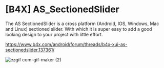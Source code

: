 # [B4X] AS_SectionedSlider
The AS SectionedSlider is a cross platform (Android, IOS, Windows, Mac and Linux) sectioned slider. With which it is super easy to add a good looking design to your project with little effort.

https://www.b4x.com/android/forum/threads/b4x-xui-as-sectionedslider.137361/

![ezgif com-gif-maker (2)](https://github.com/StolteX/AS_SectionedSlider/assets/79589469/ab920c70-f594-4272-bac9-3889d22f085a)
